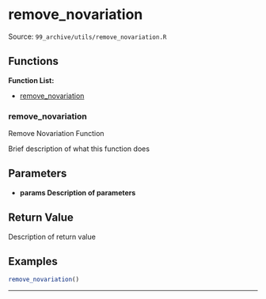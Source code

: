 # remove_novariation

Source: `99_archive/utils/remove_novariation.R`

## Functions

**Function List:**
- [remove_novariation](#remove-novariation)

### remove_novariation

Remove Novariation Function

Brief description of what this function does


## Parameters

- **params Description of parameters**

## Return Value

Description of return value


## Examples

```r
remove_novariation()
```

---

